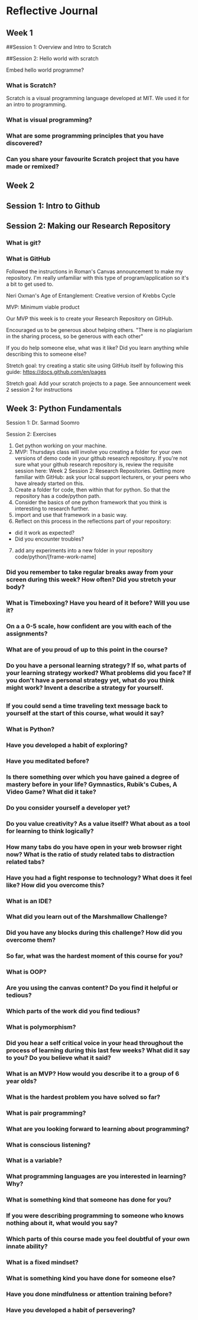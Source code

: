 # Reflective Journal

## Week 1

##Session 1: Overview and Intro to Scratch

##Session 2: Hello world with scratch

Embed hello world programme?

### What is Scratch?

Scratch is a visual programming language developed at MIT. We used it for an intro to programming.

### What is visual programming?

### What are some programming principles that you have discovered?

### Can you share your favourite Scratch project that you have made or remixed?

## Week 2

## Session 1: Intro to Github

## Session 2: Making our Research Repository

### What is git?

### What is GitHub

Followed the instructions in Roman's Canvas announcement to make my repository. I'm really unfamiliar with this type of program/application so it's a bit to get used to.

Neri Oxman's Age of Entanglement: Creative version of Krebbs Cycle

MVP: Minimum viable product 

Our MVP this week is to create your Research Repository on GitHub.

Encouraged us to be generous about helping others. "There is no plagiarism in the sharing process, so be generous with each other"

If you do help someone else, what was it like? 
Did you learn anything while describing this to someone else?

Stretch goal: try creating a static site using GitHub itself by following this guide: https://docs.github.com/en/pages

Stretch goal: Add your scratch projects to a page. See announcement week 2 session 2 for instructions

## Week 3: Python Fundamentals

Session 1: Dr. Sarmad Soomro

Session 2: Exercises

1. Get python working on your machine.
2. MVP: Thursdays class will involve you creating a folder for your own versions of demo code in your github research repository. If you're not sure what your github research repository is, review the requisite session here: Week 2 Session 2: Research Repositories. Getting more familiar with GitHub:  ask your local support lecturers, or your peers who have already started on this. 
3. Create a folder for code, then within that for python. So that the repository has a code/python path. 
4. Consider the basics of one python framework that you think is interesting to research further. 
5. import and use that framework in a basic way.
6. Reflect on this process in the reflections part of your repository:
- did it work as expected?
- Did you encounter troubles? 
7. add any experiments into a new folder in your repository code/python/[frame-work-name]

### Did you remember to take regular breaks away from your screen during this week? How often? Did you stretch your body?

### What is Timeboxing? Have you heard of it before? Will you use it?

### On a a 0-5 scale, how confident are you with each of the assignments?

### What are of you proud of up to this point in the course?

### Do you have a personal learning strategy? If so, what parts of your learning strategy worked? What problems did you face? If you don't have a personal strategy yet, what do you think might work? Invent a describe a strategy for yourself. 

## 

### If you could send a time traveling text message back to yourself at the start of this course, what would it say?

### What is Python?

### Have you developed a habit of exploring?

### Have you meditated before?

### Is there something over which you have gained a degree of mastery before in your life? Gymnastics, Rubik's Cubes, A Video Game? What did it take?

### Do you consider yourself a developer yet?

### Do you value creativity? As a value itself? What about as a tool for learning to think logically?

### How many tabs do you have open in your web browser right now? What is the ratio of study related tabs to distraction related tabs?

### Have you had a fight response to technology? What does it feel like? How did you overcome this?

### What is an IDE?

### What did you learn out of the Marshmallow Challenge?

### Did you have any blocks during this challenge? How did you overcome them?

### So far, what was the hardest moment of this course for you?

### What is OOP?

### Are you using the canvas content? Do you find it helpful or tedious?

### Which parts of the work did you find tedious?

### What is polymorphism?

### Did you hear a self critical voice in your head throughout the process of learning during this last few weeks? What did it say to you? Do you believe what it said?

### What is an MVP? How would you describe it to a group of 6 year olds?

### What is the hardest problem you have solved so far?

### What is pair programming?

### What are you looking forward to learning about programming?

### What is conscious listening?

### What is a variable?

### What programming languages are you interested in learning? Why?

### What is something kind that someone has done for you?

### If you were describing programming to someone who knows nothing about it, what would you say?

### Which parts of this course made you feel doubtful of your own innate ability?

### What is a fixed mindset?

### What is something kind you have done for someone else?

### Have you done mindfulness or attention training before?

### Have you developed a habit of persevering?
